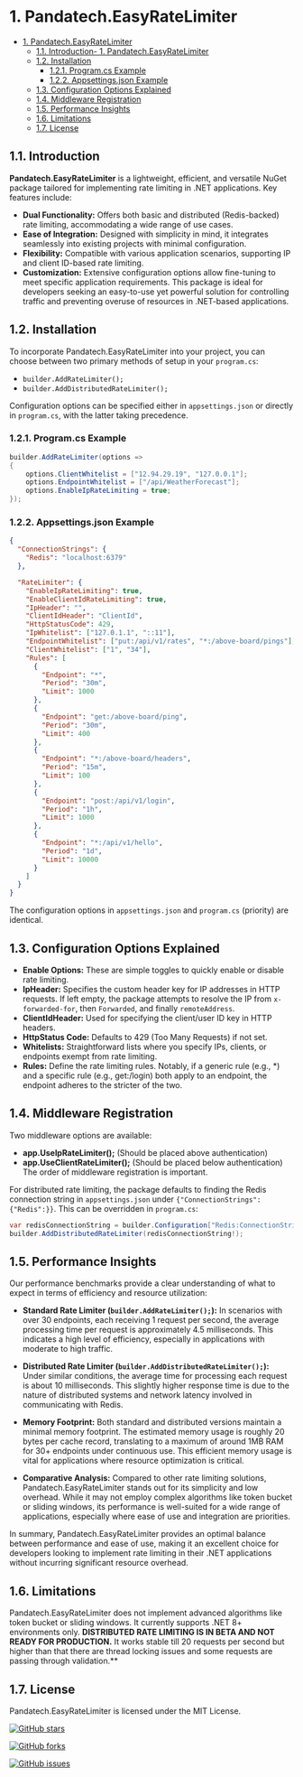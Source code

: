 # 1. Pandatech.EasyRateLimiter

- [1. Pandatech.EasyRateLimiter](#1-pandatecheasyratelimiter)
  - [1.1. Introduction- 1. Pandatech.EasyRateLimiter](#11-introduction--1-pandatecheasyratelimiter)
  - [1.2. Installation](#12-installation)
    - [1.2.1. Program.cs Example](#121-programcs-example)
    - [1.2.2. Appsettings.json Example](#122-appsettingsjson-example)
  - [1.3. Configuration Options Explained](#13-configuration-options-explained)
  - [1.4. Middleware Registration](#14-middleware-registration)
  - [1.5. Performance Insights](#15-performance-insights)
  - [1.6. Limitations](#16-limitations)
  - [1.7. License](#17-license)

## 1.1. Introduction
**Pandatech.EasyRateLimiter** is a lightweight, efficient, and versatile NuGet package tailored for implementing rate limiting in .NET applications. Key features include:

- **Dual Functionality:** Offers both basic and distributed (Redis-backed) rate limiting, accommodating a wide range of use cases.
- **Ease of Integration:** Designed with simplicity in mind, it integrates seamlessly into existing projects with minimal configuration.
- **Flexibility:** Compatible with various application scenarios, supporting IP and client ID-based rate limiting.
- **Customization:** Extensive configuration options allow fine-tuning to meet specific application requirements.
  This package is ideal for developers seeking an easy-to-use yet powerful solution for controlling traffic and preventing overuse of resources in .NET-based applications.

## 1.2. Installation

To incorporate Pandatech.EasyRateLimiter into your project, you can choose between two primary methods of setup in your `program.cs`:

- `builder.AddRateLimiter();`
- `builder.AddDistributedRateLimiter();`

Configuration options can be specified either in `appsettings.json` or directly in `program.cs`, with the latter taking precedence.

### 1.2.1. Program.cs Example

```csharp
builder.AddRateLimiter(options =>
{
    options.ClientWhitelist = ["12.94.29.19", "127.0.0.1"];
    options.EndpointWhitelist = ["/api/WeatherForecast"];
    options.EnableIpRateLimiting = true;
});

```

### 1.2.2. Appsettings.json Example

```json
{
  "ConnectionStrings": {
    "Redis": "localhost:6379"
  },

  "RateLimiter": {
    "EnableIpRateLimiting": true,
    "EnableClientIdRateLimiting": true,
    "IpHeader": "",
    "ClientIdHeader": "ClientId",
    "HttpStatusCode": 429,
    "IpWhitelist": ["127.0.1.1", "::11"],
    "EndpointWhitelist": ["put:/api/v1/rates", "*:/above-board/pings"],
    "ClientWhitelist": ["1", "34"],
    "Rules": [
      {
        "Endpoint": "*",
        "Period": "30m",
        "Limit": 1000
      },
      {
        "Endpoint": "get:/above-board/ping",
        "Period": "30m",
        "Limit": 400
      },
      {
        "Endpoint": "*:/above-board/headers",
        "Period": "15m",
        "Limit": 100
      },
      {
        "Endpoint": "post:/api/v1/login",
        "Period": "1h",
        "Limit": 1000
      },
      {
        "Endpoint": "*:/api/v1/hello",
        "Period": "1d",
        "Limit": 10000
      }
    ]
  }
}
```

The configuration options in `appsettings.json` and `program.cs` (priority) are identical.

## 1.3. Configuration Options Explained

- **Enable Options:** These are simple toggles to quickly enable or disable rate limiting.
- **IpHeader:** Specifies the custom header key for IP addresses in HTTP requests. If left empty, the package attempts to resolve the IP from `x-forwarded-for`, then `Forwarded`, and finally `remoteAddress`.
- **ClientIdHeader:** Used for specifying the client/user ID key in HTTP headers.
- **HttpStatus Code:** Defaults to 429 (Too Many Requests) if not set.
- **Whitelists:** Straightforward lists where you specify IPs, clients, or endpoints exempt from rate limiting.
- **Rules:** Define the rate limiting rules. Notably, if a generic rule (e.g., \*) and a specific rule (e.g., get:/login) both apply to an endpoint, the endpoint adheres to the stricter of the two.

## 1.4. Middleware Registration

Two middleware options are available:

- **app.UseIpRateLimiter();** (Should be placed above authentication)
- **app.UseClientRateLimiter();** (Should be placed below authentication)
  The order of middleware registration is important.

For distributed rate limiting, the package defaults to finding the Redis connection string in `appsettings.json` under `{"ConnectionStrings": {"Redis":}}`. This can be overridden in `program.cs`:

```csharp
var redisConnectionString = builder.Configuration["Redis:ConnectionString"];
builder.AddDistributedRateLimiter(redisConnectionString!);
```

## 1.5. Performance Insights

Our performance benchmarks provide a clear understanding of what to expect in terms of efficiency and resource utilization:

- **Standard Rate Limiter (`builder.AddRateLimiter();`):** In scenarios with over 30 endpoints, each receiving 1 request per second, the average processing time per request is approximately 4.5 milliseconds. This indicates a high level of efficiency, especially in applications with moderate to high traffic.

- **Distributed Rate Limiter (`builder.AddDistributedRateLimiter();`):** Under similar conditions, the average time for processing each request is about 10 milliseconds. This slightly higher response time is due to the nature of distributed systems and network latency involved in communicating with Redis.

- **Memory Footprint:** Both standard and distributed versions maintain a minimal memory footprint. The estimated memory usage is roughly 20 bytes per cache record, translating to a maximum of around 1MB RAM for 30+ endpoints under continuous use. This efficient memory usage is vital for applications where resource optimization is critical.

- **Comparative Analysis:** Compared to other rate limiting solutions, Pandatech.EasyRateLimiter stands out for its simplicity and low overhead. While it may not employ complex algorithms like token bucket or sliding windows, its performance is well-suited for a wide range of applications, especially where ease of use and integration are priorities.

In summary, Pandatech.EasyRateLimiter provides an optimal balance between performance and ease of use, making it an excellent choice for developers looking to implement rate limiting in their .NET applications without incurring significant resource overhead.

## 1.6. Limitations

Pandatech.EasyRateLimiter does not implement advanced algorithms like token bucket or sliding windows. It currently supports .NET 8+ environments only.
**DISTRIBUTED RATE LIMITING IS IN BETA AND NOT READY FOR PRODUCTION.** It works stable till 20 requests per second but higher than that there are thread locking issues and some requests are passing through validation.**

## 1.7. License

Pandatech.EasyRateLimiter is licensed under the MIT License.

[![GitHub stars](https://img.shields.io/github/stars/pandatech/Public-API-Documentations.svg?style=social&label=Star&maxAge=2592000)](https://GitHub.com/pandatech/Public-API-Documentations/stargazers/)

[![GitHub forks](https://img.shields.io/github/forks/pandatech/Public-API-Documentations.svg?style=social&label=Fork&maxAge=2592000)](https://GitHub.com/pandatech/Public-API-Documentations/network/)

[![GitHub issues](https://img.shields.io/github/issues/pandatech/Public-API-Documentations.svg)](https://GitHub.com/pandatech/Public-API-Documentations/issues/)